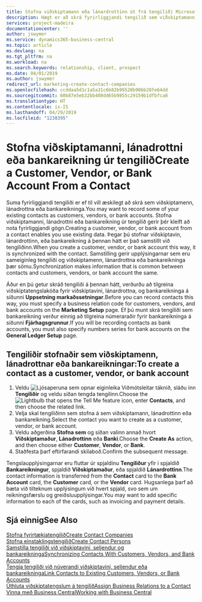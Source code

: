 ```yaml
---
title: Stofna viðskiptamann eða lánardrottinn út frá tengilið| Microsoft Docs
description: Hægt er að skrá fyrirliggjandi tengilið sem viðskiptamann, lánadrottinn eða bankareikninga með því að nota fyrirliggjandi upplýsingar og tiltaka eðli viðskiptasambands.
services: project-madeira
documentationcenter: ''
author: jswymer
ms.service: dynamics365-business-central
ms.topic: article
ms.devlang: na
ms.tgt_pltfrm: na
ms.workload: na
ms.search.keywords: relationship, client, prospect
ms.date: 04/01/2019
ms.author: jswymer
redirect_url: marketing-create-contact-companies
ms.openlocfilehash: ccddaa5d1c1a5a31c6b82b99520b90bb28fe64dd
ms.sourcegitcommit: 60b87e5eb32bb408dd65b9855c29159b1dfbfca8
ms.translationtype: HT
ms.contentlocale: is-IS
ms.lasthandoff: 04/29/2019
ms.locfileid: "1238395"
---
```

# <a name="create-a-customer-vendor-or-bank-account-from-a-contact"></a><span data-ttu-id="93741-103">Stofna viðskiptamanni, lánadrottni eða bankareikning úr tengilið</span><span class="sxs-lookup"><span data-stu-id="93741-103">Create a Customer, Vendor, or Bank Account From a Contact</span></span>
<span data-ttu-id="93741-104">Suma fyrirliggjandi tengiliði er ef til vill æskilegt að skrá sem viðskiptamenn, lánadrottna eða bankareikninga.</span><span class="sxs-lookup"><span data-stu-id="93741-104">You may want to record some of your existing contacts as customers, vendors, or bank accounts.</span></span> <span data-ttu-id="93741-105">Stofna viðskiptamanni, lánadrottni eða bankareikning úr tengilið gerir þér kleift að nota fyrirliggjandi gögn.</span><span class="sxs-lookup"><span data-stu-id="93741-105">Creating a customer, vendor, or bank account from a contact enables you use existing data.</span></span> <span data-ttu-id="93741-106">Þegar þú stofnar viðskiptavin, lánardrottinn, eða bankareikning á þennan hátt er það samstillt við tengiliðinn.</span><span class="sxs-lookup"><span data-stu-id="93741-106">When you create a customer, vendor, or bank account this way, it is synchronized with the contact.</span></span> <span data-ttu-id="93741-107">Samstilling gerir upplýsingarnar sem eru sameiginleg tengiliði og viðskiptamenn, lánardrottna eða bankareikninga þær sömu.</span><span class="sxs-lookup"><span data-stu-id="93741-107">Synchronization makes information that is common between contacts and customers, vendors, or bank account the same.</span></span>

<span data-ttu-id="93741-108">Áður en þú getur skráð tengiliði á þennan hátt, verðurðu að tilgreina viðskiptatengslakóða fyrir viðskiptavini, lánardrottna, og bankareikninga á síðunni **Uppsetning markaðssetningar**.</span><span class="sxs-lookup"><span data-stu-id="93741-108">Before you can record contacts this way, you must specify a business relation code for customers, vendors, and bank accounts on the **Marketing Setup** page.</span></span> <span data-ttu-id="93741-109">Ef þú munt skrá tengiliði sem bankareikning verður einnig að tilgreina númeraraðir fyrir bankareikninga á síðunni **Fjárhagsgrunnur**.</span><span class="sxs-lookup"><span data-stu-id="93741-109">If you will be recording contacts as bank accounts, you must also specify numbers series for bank accounts on the **General Ledger Setup** page.</span></span>

## <a name="to-create-a-contact-as-a-customer-vendor-or-bank-account"></a><span data-ttu-id="93741-110">Tengiliðir stofnaðir sem viðskiptamenn, lánadrottnar eða bankareikningar:</span><span class="sxs-lookup"><span data-stu-id="93741-110">To create a contact as a customer, vendor, or bank account</span></span>
1. <span data-ttu-id="93741-111">Veldu ![Ljósaperuna sem opnar eiginleika Viðmótsleitar](media/ui-search/search_small.png "Segðu mér hvað þú vilt gera") táknið, sláðu inn **Tengiliðir** og veldu síðan tengda tengilinn.</span><span class="sxs-lookup"><span data-stu-id="93741-111">Choose the ![Lightbulb that opens the Tell Me feature](media/ui-search/search_small.png "Tell me what you want to do") icon, enter **Contacts**, and then choose the related link.</span></span>
2. <span data-ttu-id="93741-112">Velja skal tengiliðinn sem stofna á sem viðskiptamann, lánadrottinn eða bankareikning.</span><span class="sxs-lookup"><span data-stu-id="93741-112">Select the contact you want to create as a customer, vendor, or bank account.</span></span>
3. <span data-ttu-id="93741-113">Veldu aðgerðina **Stofna sem** og síðan valinn annað hvort **Viðskiptamaður**, **Lánadrottinn** eða **Banki**.</span><span class="sxs-lookup"><span data-stu-id="93741-113">Choose the **Create As** action, and then choose either **Customer**, **Vendor**, or **Bank**.</span></span>
4. <span data-ttu-id="93741-114">Staðfesta þarf eftirfarandi skilaboð.</span><span class="sxs-lookup"><span data-stu-id="93741-114">Confirm the subsequent message.</span></span>

<span data-ttu-id="93741-115">Tengslaupplýsingarnar eru fluttar úr spjaldinu **Tengiliður** yfir í spjaldið **Bankareikningur**, spjaldið **Viðskiptamaður**, eða spjaldið **Lánardrottinn**.</span><span class="sxs-lookup"><span data-stu-id="93741-115">The contact information is transferred from the **Contact** card to the **Bank Account** card, the **Customer** card, or the **Vendor** card.</span></span> <span data-ttu-id="93741-116">Hugsanlega þarf að bæta við tilteknum upplýsingum við hvert spjald, svo sem um reikningsfærslu og greiðsluupplýsingar.</span><span class="sxs-lookup"><span data-stu-id="93741-116">You may want to add specific information to each of the cards, such as invoicing and payment details.</span></span>

## <a name="see-also"></a><span data-ttu-id="93741-117">Sjá einnig</span><span class="sxs-lookup"><span data-stu-id="93741-117">See Also</span></span>
[<span data-ttu-id="93741-118">Stofna fyrirtækjatengilið</span><span class="sxs-lookup"><span data-stu-id="93741-118">Create Contact Companies</span></span>](marketing-create-contact-companies.md)  
[<span data-ttu-id="93741-119">Stofna einstaklingstengilið</span><span class="sxs-lookup"><span data-stu-id="93741-119">Create Contact Persons</span></span>](marketing-create-contact-persons.md)  
[<span data-ttu-id="93741-120">Samstilla tengiliði við viðskiptavini, seljendur og bankareikninga</span><span class="sxs-lookup"><span data-stu-id="93741-120">Synchronizing Contacts With Customers, Vendors, and Bank Accounts</span></span>](marketing-synchronize-contacts-customers-vendors-bank-accounts.md)  
[<span data-ttu-id="93741-121">Tengja tengiliði við núverandi viðskiptavini, seljendur eða bankareikninga</span><span class="sxs-lookup"><span data-stu-id="93741-121">Link Contacts to Existing Customers, Vendors, or Bank Accounts</span></span>](marketing-how-link-contact.md)  
[<span data-ttu-id="93741-122">Úthluta viðskiptatengslum á tengilið</span><span class="sxs-lookup"><span data-stu-id="93741-122">Assign Business Relations to a Contact</span></span>](marketing-business-relations.md#AssignBusRelContact)  
[<span data-ttu-id="93741-123">Vinna með Business Central</span><span class="sxs-lookup"><span data-stu-id="93741-123">Working with Business Central</span></span>](ui-work-product.md)
